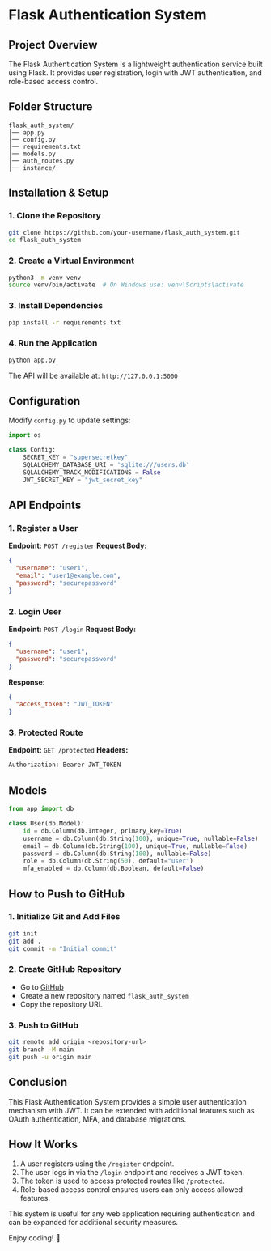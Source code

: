 # Flask Authentication System

## Project Overview
The Flask Authentication System is a lightweight authentication service built using Flask. It provides user registration, login with JWT authentication, and role-based access control.

## Folder Structure
```
flask_auth_system/
│── app.py
│── config.py
│── requirements.txt
│── models.py
│── auth_routes.py
│── instance/
```

## Installation & Setup

### 1. Clone the Repository
```sh
git clone https://github.com/your-username/flask_auth_system.git
cd flask_auth_system
```

### 2. Create a Virtual Environment
```sh
python3 -m venv venv
source venv/bin/activate  # On Windows use: venv\Scripts\activate
```

### 3. Install Dependencies
```sh
pip install -r requirements.txt
```

### 4. Run the Application
```sh
python app.py
```

The API will be available at: `http://127.0.0.1:5000`

## Configuration
Modify `config.py` to update settings:
```python
import os

class Config:
    SECRET_KEY = "supersecretkey"
    SQLALCHEMY_DATABASE_URI = 'sqlite:///users.db'
    SQLALCHEMY_TRACK_MODIFICATIONS = False
    JWT_SECRET_KEY = "jwt_secret_key"
```

## API Endpoints

### 1. Register a User
**Endpoint:** `POST /register`
**Request Body:**
```json
{
  "username": "user1",
  "email": "user1@example.com",
  "password": "securepassword"
}
```

### 2. Login User
**Endpoint:** `POST /login`
**Request Body:**
```json
{
  "username": "user1",
  "password": "securepassword"
}
```
**Response:**
```json
{
  "access_token": "JWT_TOKEN"
}
```

### 3. Protected Route
**Endpoint:** `GET /protected`
**Headers:**
```sh
Authorization: Bearer JWT_TOKEN
```

## Models
```python
from app import db

class User(db.Model):
    id = db.Column(db.Integer, primary_key=True)
    username = db.Column(db.String(100), unique=True, nullable=False)
    email = db.Column(db.String(100), unique=True, nullable=False)
    password = db.Column(db.String(100), nullable=False)
    role = db.Column(db.String(50), default="user")
    mfa_enabled = db.Column(db.Boolean, default=False)
```

## How to Push to GitHub

### 1. Initialize Git and Add Files
```sh
git init
git add .
git commit -m "Initial commit"
```

### 2. Create GitHub Repository
- Go to [GitHub](https://github.com/)
- Create a new repository named `flask_auth_system`
- Copy the repository URL

### 3. Push to GitHub
```sh
git remote add origin <repository-url>
git branch -M main
git push -u origin main
```

## Conclusion
This Flask Authentication System provides a simple user authentication mechanism with JWT. It can be extended with additional features such as OAuth authentication, MFA, and database migrations.

## How It Works
1. A user registers using the `/register` endpoint.
2. The user logs in via the `/login` endpoint and receives a JWT token.
3. The token is used to access protected routes like `/protected`.
4. Role-based access control ensures users can only access allowed features.

This system is useful for any web application requiring authentication and can be expanded for additional security measures.

Enjoy coding! 🚀


